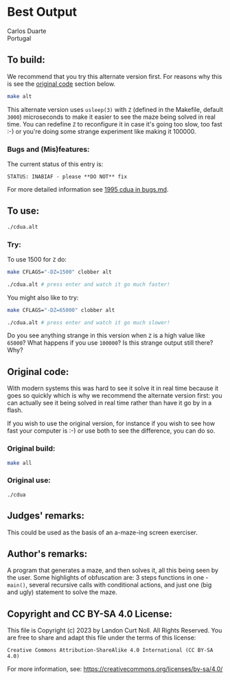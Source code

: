 # Best Output

Carlos Duarte\
Portugal


## To build:

We recommend that you try this alternate version first. For reasons why this is
see the [original code](#original-code) section below.

```sh
make alt
```

This alternate version uses `usleep(3)` with `Z` (defined in the Makefile,
default `3000`) microseconds to make it easier to see the maze being solved in
real time. You can redefine `Z` to reconfigure it in case it's going too slow,
too fast :-) or you're doing some strange experiment like making it 100000.


### Bugs and (Mis)features:

The current status of this entry is:

```
STATUS: INABIAF - please **DO NOT** fix
```

For more detailed information see [1995 cdua in bugs.md](/bugs.md#1995-cdua).


## To use:

```sh
./cdua.alt
```


### Try:

To use 1500 for `Z` do:

```sh
make CFLAGS="-DZ=1500" clobber alt

./cdua.alt # press enter and watch it go much faster!
```

You might also like to try:

```sh
make CFLAGS="-DZ=65000" clobber alt

./cdua.alt # press enter and watch it go much slower!
```

Do you see anything strange in this version when `Z` is a high value like
`65000`? What happens if you use `100000`? Is this strange output still there?
Why?


## Original code:

With modern systems this was hard to see it solve it in real time because it
goes so quickly which is why we recommend the alternate version first: you can
actually see it being solved in real time rather than have it go by in a flash.

If you wish to use the original version, for instance if you wish to see how
fast your computer is :-) or use both to see the difference, you can do so.


### Original build:

```sh
make all
```


### Original use:

```
./cdua
```


## Judges' remarks:

This could be used as the basis of an a-maze-ing screen exerciser.


## Author's remarks:

A program that generates a maze, and then solves it, all this being seen by the
user.  Some highlights of obfuscation are: 3 steps functions in one - `main()`,
several recursive calls with conditional actions, and just one (big and ugly)
statement to solve the maze.


## Copyright and CC BY-SA 4.0 License:

This file is Copyright (c) 2023 by Landon Curt Noll.  All Rights Reserved.
You are free to share and adapt this file under the terms of this license:

    Creative Commons Attribution-ShareAlike 4.0 International (CC BY-SA 4.0)

For more information, see: https://creativecommons.org/licenses/by-sa/4.0/
